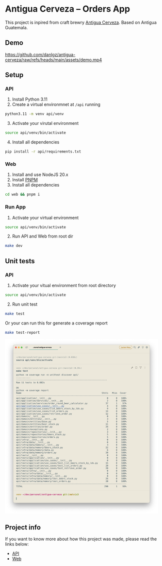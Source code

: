 # Antigua Cerveza – Orders App

This project is inpired from craft brewry [Antigua Cerveza](https://www.antiguacerveza.com/english). Based on Antigua Guatemala.

## Demo
https://github.com/danlgz/antigua-cerveza/raw/refs/heads/main/assets/demo.mp4

## Setup

### API
1. Install Python 3.11
2. Create a virtual environmnet at `/api` running
```bash
python3.11 -m venv api/venv
```
3. Activate your virutal environment
```bash
source api/venv/bin/activate
```
4. Install all dependencies
```bash
pip install -r api/requirements.txt
```

### Web
1. Install and use NodeJS 20.x
2. Install [PNPM](https://pnpm.io/)
3. Install all dependencies
```bash
cd web && pnpm i
```

### Run App
1. Activate your virtual environment
```bash
source api/venv/bin/activate
```
2. Run API and Web from root dir
```bash
make dev
```

## Unit tests

### API
1. Activate your vitual environment from root directory
```bash
source api/venv/bin/activate
```
2. Run unit test
```bash
make test
```

Or your can run this for generate a coverage report
```bash
make test-report
```

![cov report](./assets/cov-report.png)

## Project info

If you want to know more about how this project was made, please read the links below:
* [API](./api)
* [Web](./web)

